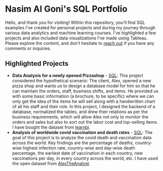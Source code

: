 # Nasim Al Goni's SQL Portfolio


Hello, and thank you for visiting! Within this repository, you'll find SQL examples I've created for personal projects and during my journey through various data analytics and machine learning courses. I've highlighted a few projects and also included data visualizations I've made using Tableau. Please explore the content, and don't hesitate to [reach out](https://www.linkedin.com/in/nasim-a-goni/) if you have any comments or inquiries.

## Highlighted Projects
* **Data Analysis for a newly opened Pizzashop** - [SQL](https://github.com/amymartika/SQL/blob/main/Spotify%20Top%20Songs%202021%20Data%20Analysis): This project considered the hypothetical scenario: The client, Alex, opened a new pizza shop and wants us to design a database model for him so that he can maintain the orders, staff, business shifts, and items. He provided us with some basic information (a brochure, to be specific) where we can only get the idea of the items he will sell along with a handwritten chart of all his staff and their role.
  In this project, I designed the backend of a database, normalized the tables, and drew their relations as per the business requirements, which will allow Alex not only to monitor the orders and sales but also to sort out the labor cost and top-selling items. I have bought the dataset from [learnbi](https://learnbi.online/).  
* **Analysis of worldwide covid vaccination and death rates** - [SQL](https://github.com/NasimShourav/SQL-Project/blob/main/Covid-death-and-Vac-Analysis.sql): The goal of this project is to analyze the covid death and vaccination data across the world. Key findings are the percentage of deaths, country-wise highest infection rate, country-wise and day-wise death percentage, the earliest date of vaccination in each country, new vaccinations per day, in every country across the world, etc. I have used the open dataset from [AlexTheAnalyst](https://github.com/AlexTheAnalyst/PortfolioProjects).
